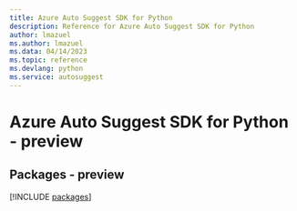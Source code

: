 ```yaml
---
title: Azure Auto Suggest SDK for Python
description: Reference for Azure Auto Suggest SDK for Python
author: lmazuel
ms.author: lmazuel
ms.data: 04/14/2023
ms.topic: reference
ms.devlang: python
ms.service: autosuggest
---
```

# Azure Auto Suggest SDK for Python - preview
## Packages - preview
[!INCLUDE [packages](auto-suggest-index.md)]
